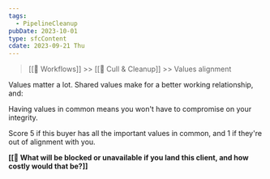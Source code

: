 ```yaml
---
tags:
  - PipelineCleanup
pubDate: 2023-10-01
type: sfcContent
cdate: 2023-09-21 Thu
---
```


> [[🔁 Workflows]] >> [[🧹 Cull & Cleanup]] >> Values alignment

Values matter a lot. Shared values make for a better working relationship, and:

Having values in common means you won't have to compromise on your integrity.

Score 5 if this buyer has all the important values in common, and 1 if they're out of alignment with you.

**[[🚧 What will be blocked or unavailable if you land this client, and how costly would that be?]]**